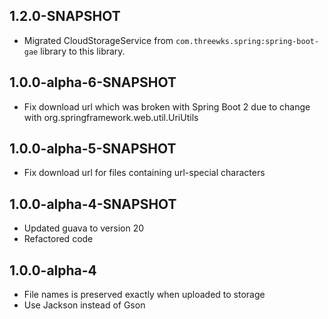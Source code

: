 1.2.0-SNAPSHOT
----------------------
- Migrated CloudStorageService from `com.threewks.spring:spring-boot-gae` library to this library.

1.0.0-alpha-6-SNAPSHOT
----------------------
- Fix download url which was broken with Spring Boot 2 due to change with org.springframework.web.util.UriUtils

1.0.0-alpha-5-SNAPSHOT
----------------------
- Fix download url for files containing url-special characters

1.0.0-alpha-4-SNAPSHOT
----------------------
- Updated guava to version 20
- Refactored code

1.0.0-alpha-4
--------------------------
- File names is preserved exactly when uploaded to storage
- Use Jackson instead of Gson 